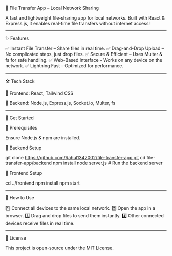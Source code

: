 🚀 File Transfer App – Local Network Sharing

A fast and lightweight file-sharing app for local networks. Built with React & Express.js, it enables real-time file transfers without internet access!


---

✨ Features

✅ Instant File Transfer – Share files in real time.
✅ Drag-and-Drop Upload – No complicated steps, just drop files.
✅ Secure & Efficient – Uses Multer & fs for safe handling.
✅ Web-Based Interface – Works on any device on the network.
✅ Lightning Fast – Optimized for performance.


---

🛠️ Tech Stack

🎨 Frontend: React, Tailwind CSS

🔧 Backend: Node.js, Express.js, Socket.io, Multer, fs



---

🚀 Get Started

📌 Prerequisites

Ensure Node.js & npm are installed.

🔹 Backend Setup

git clone https://github.com/Rahul1342002/file-transfer-app.git
cd file-transfer-app/backend
npm install
node server.js  # Run the backend server

🔹 Frontend Setup

cd ../frontend
npm install
npm start


---

🎯 How to Use

1️⃣ Connect all devices to the same local network.
2️⃣ Open the app in a browser.
3️⃣ Drag and drop files to send them instantly.
4️⃣ Other connected devices receive files in real time.


---

📜 License

This project is open-source under the MIT License.

